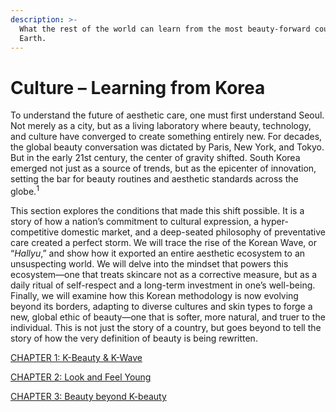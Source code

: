 ```yaml
---
description: >-
  What the rest of the world can learn from the most beauty-forward country on
  Earth.
---
```


# Culture – Learning from Korea

To understand the future of aesthetic care, one must first understand Seoul. Not merely as a city, but as a living laboratory where beauty, technology, and culture have converged to create something entirely new. For decades, the global beauty conversation was dictated by Paris, New York, and Tokyo. But in the early 21st century, the center of gravity shifted. South Korea emerged not just as a source of trends, but as the epicenter of innovation, setting the bar for beauty routines and aesthetic standards across the globe.<sup>1</sup>

This section explores the conditions that made this shift possible. It is a story of how a nation’s commitment to cultural expression, a hyper-competitive domestic market, and a deep-seated philosophy of preventative care created a perfect storm. We will trace the rise of the Korean Wave, or “_Hallyu_,” and show how it exported an entire aesthetic ecosystem to an unsuspecting world. We will delve into the mindset that powers this ecosystem—one that treats skincare not as a corrective measure, but as a daily ritual of self-respect and a long-term investment in one’s well-being. Finally, we will examine how this Korean methodology is now evolving beyond its borders, adapting to diverse cultures and skin types to forge a new, global ethic of beauty—one that is softer, more natural, and truer to the individual. This is not just the story of a country, but goes beyond to tell the story of how the very definition of beauty is being rewritten.

[CHAPTER 1: K-Beauty & K-Wave](chapter-1-k-beauty-and-k-wave.md)

[CHAPTER 2: Look and Feel Young](chapter-2-look-and-feel-young.md)

[CHAPTER 3: Beauty beyond K-beauty](chapter-3-beauty-beyond-k-beauty.md)
